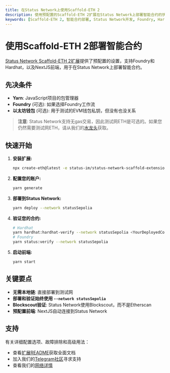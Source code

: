 ```yaml
---
title: 在Status Network上使用Scaffold-ETH 2
description: 使用预配置的Scaffold-ETH 2扩展在Status Network上部署智能合约的快速入门指南。
keywords: [Scaffold-ETH 2, 智能合约部署, Status Network开发, Foundry, Hardhat, NextJS, web3开发]
---
```


# 使用Scaffold-ETH 2部署智能合约

[Status Network Scaffold-ETH 2扩展](https://github.com/status-im/status-network-scaffold-extension)提供了预配置的设置，支持Foundry和Hardhat，以及NextJS前端，用于在Status Network上部署智能合约。

## 先决条件

- **Yarn**: JavaScript项目的包管理器
- **Foundry** (可选): 如果选择Foundry工作流
- **以太坊钱包** (可选): 用于测试的EVM钱包私钥，但没有也没关系

> **注意**: Status Network支持无gas交易，因此测试网ETH是可选的。如果您仍然需要测试网ETH，请从我们的[水龙头](/tools/testnet-faucets)获取。

## 快速开始

1. **安装扩展:**
   ```bash
   npx create-eth@latest -e status-im/status-network-scaffold-extension
   ```

2. **配置您的账户:**
   ```bash
   yarn generate
   ```

3. **部署到Status Network:**
   ```bash
   yarn deploy --network statusSepolia
   ```

4. **验证您的合约:**
   ```bash
   # Hardhat
   yarn hardhat:hardhat-verify --network statusSepolia <YourDeployedContractAddress>
   # Foundry
   yarn status:verify --network statusSepolia
   ```

5. **启动前端:**
   ```bash
   yarn start
   ```

## 关键要点

- **无需本地链**: 直接部署到测试网
- **部署和验证始终使用 `--network statusSepolia`**
- **Blockscout验证**: Status Network使用Blockscout，而不是Etherscan
- **预配置前端**: NextJS自动连接到Status Network

## 支持

有关详细配置选项、故障排除和高级用法：
- 查看[扩展README](https://github.com/status-im/status-network-scaffold-extension)获取全面文档
- 加入我们的[Telegram社区](https://t.me/statusl2)寻求支持
- 查看我们的[网络详情](/general-info/network-details)
